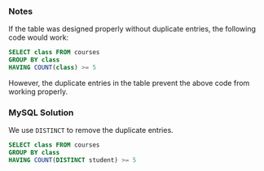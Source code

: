 ### Notes

If the table was designed properly without duplicate entries, the following code would work:

```sql
SELECT class FROM courses
GROUP BY class
HAVING COUNT(class) >= 5
```

However, the duplicate entries in the table prevent the above code from working properly.

### MySQL Solution

We use `DISTINCT` to remove the duplicate entries.

```sql
SELECT class FROM courses
GROUP BY class
HAVING COUNT(DISTINCT student) >= 5
```
